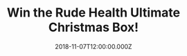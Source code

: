 ---
campaign-uuid: "c-d62e4895-33bc-4f19-a0bf-4631e1a33201"
type: "Competition"
category: "Food"
date: "2018-11-07T12:00:00.000Z"
end-date: "2019-12-16T23:59:00.000Z"
disable-form: false
is_promoted: true
has_entry_page: true
title: "Win the Rude Health Ultimate Christmas Box!"
competition-description: "<p>At Rude Health, they make their food out of great things\
  \ and don’t add anything fake or artificial. They believe in living fast and dying\
  \ old, If you live like that… you’re in rude health club and we are sure you won’\
  t want to miss this: we’re giving away one Rude Health Ultimate Christmas Box to\
  \ one lucky NME AAA member to win and try their delicious goodies!</p>\r\n<p>Want\
  \ them? Click below for a chance to win!</p>"
hero-header: "Win the Rude Health Ultimate Christmas Box!"
terms-confirmation: "N/A"
banner-img: "https://assets.expresslyapp.com/asset-492942dc-1fc6-46b4-ab7f-1307c927d132.jpg"
logo-left-href: "https://rudehealth.com/"
logo-left-image: "https://assets.expresslyapp.com/5257031f-1941-4e29-b763-23b07a6ddc71-thumb.png"
logo-left-title: "Rude Health"
bg-image-hero: "https://assets.expresslyapp.com/asset-91950515-4aa6-4fad-b53e-b7862fc5277c.jpg"
bg-image-first: "https://assets.expresslyapp.com/asset-ee81bdad-8564-4994-8603-41bf064185bc.jpg"
bg-image-second: "https://assets.expresslyapp.com/asset-48bf6243-6629-4c06-b938-13a0047629be.jpg"
bg-image-third: "https://assets.expresslyapp.com/asset-3ace7e3a-1f17-4f94-99c2-c88672c45db9.jpg"
section1-content: "<p>In 2005, Nick and Camilla Barnard set out to create the world’\
  s most enjoyable muesli. As well as being face-meltingly delicious, this Ultimate\
  \ Muesli turned out to be incredibly good for you. Twelve years later, it’s still\
  \ blowing people’s pyjamas off, and it’s been joined by a huge range of Rude Health\
  \ cereals, snacks and drinks made using the best of the best ingredients.</p>"
section2-content: "<p>With good food inside you, you can do just about anything and\
  \ that’s exactly how we want YOU to feel! With Christmas just around the corner,\
  \ we want to treat you with The Ultimate Rude Health Christmas Box!</p>\r\n<p>This\
  \ amazing Christmas Box is bursting with merry mueslis, dashing drinks and Christmas\
  \ crackers (the edible kind). The lucky winner will receive Coconut Drink, Almond\
  \ Drink, Tiger Nut Drink, Cashew Drink, Honey Spelt Puffs, The Ultimate Muesli,\
  \ The Ultimate Granola, Bircher Soft and Fruity, Sprouted Porridge Oats, Ginger\
  \ and Turmeric Oaty, Black Sesame and Chia Oaty, Chickenpea and Lentil Crackers,\
  \ The Peanut Bar, The Coconut Bar, The Pumpkin Bar and The Sweet Potato and Cacao\
  \ Bar.</p>"
section3-content: "<p>The perfect parcel for Crimbo-holics and grumpy grinches alike.\
  \ Enter the form below for a chance to win this amazing Christmas Box courtesy of\
  \ Rude Health and get ready to try their delicious range of products!</p>\r\n<p>Good\
  \ luck!</p>"
entry-title: "Win the Rude Health Ultimate Christmas Box!"
entry-content: "Enter the draw to win the Rude Health Ultimate Christmas Box\r\nby\
  \ completing the form below before 23:59 on 16th of December 2018."
has-winner: false
prize-description: "Rude Health Ultimate Christmas Box."
special-conditions: "Multiple entries are allowed up to one every day."
---